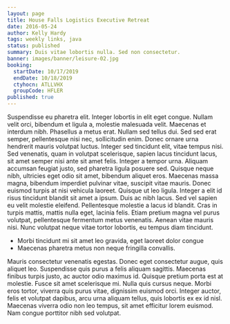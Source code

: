 ```yaml
---
layout: page
title: House Falls Logistics Executive Retreat
date: 2016-05-24
author: Kelly Hardy
tags: weekly links, java
status: published
summary: Duis vitae lobortis nulla. Sed non consectetur.
banner: images/banner/leisure-02.jpg
booking:
  startDate: 10/17/2019
  endDate: 10/18/2019
  ctyhocn: ATLLVHX
  groupCode: HFLER
published: true
---
```

Suspendisse eu pharetra elit. Integer lobortis in elit eget congue. Nullam velit orci, bibendum et ligula a, molestie malesuada velit. Maecenas et interdum nibh. Phasellus a metus erat. Nullam sed tellus dui. Sed sed erat semper, pellentesque nisi nec, sollicitudin enim. Donec ornare urna hendrerit mauris volutpat luctus. Integer sed tincidunt elit, vitae tempus nisi. Sed venenatis, quam in volutpat scelerisque, sapien lacus tincidunt lacus, sit amet semper nisi ante sit amet felis. Integer a tempor urna. Aliquam accumsan feugiat justo, sed pharetra ligula posuere sed.
Quisque neque nibh, ultricies eget odio sit amet, bibendum aliquet eros. Maecenas massa magna, bibendum imperdiet pulvinar vitae, suscipit vitae mauris. Donec euismod turpis at nisi vehicula laoreet. Quisque ut leo ligula. Integer a elit id risus tincidunt blandit sit amet a ipsum. Duis ac nibh lacus. Sed vel sapien eu velit molestie eleifend. Pellentesque molestie a lacus id blandit. Cras in turpis mattis, mattis nulla eget, lacinia felis. Etiam pretium magna vel purus volutpat, pellentesque fermentum metus venenatis. Aenean vitae mauris nisi. Nunc volutpat neque vitae tortor lobortis, eu tempus diam tincidunt.

* Morbi tincidunt mi sit amet leo gravida, eget laoreet dolor congue
* Maecenas pharetra metus non neque fringilla convallis.

Mauris consectetur venenatis egestas. Donec eget consectetur augue, quis aliquet leo. Suspendisse quis purus a felis aliquam sagittis. Maecenas finibus turpis justo, ac auctor odio maximus id. Quisque pretium porta est at molestie. Fusce sit amet scelerisque mi. Nulla quis cursus neque. Morbi eros tortor, viverra quis purus vitae, dignissim euismod orci. Integer auctor, felis et volutpat dapibus, arcu urna aliquam tellus, quis lobortis ex ex id nisl. Maecenas viverra odio non leo tempus, sit amet efficitur lorem euismod. Nam congue porttitor nibh sed volutpat.
